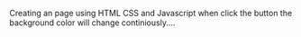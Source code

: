 Creating an page using HTML CSS and Javascript when click the button the background color will change continiously....
